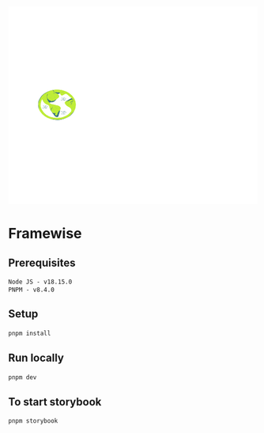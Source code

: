<p align="center">
  <a href="https://framewiise.web.app/">
    <img alt="Framewise" src="https://github.com/arulvalananto/FrameWise/blob/main/src/assets/logo-transparent.svg" width="600" height="400" />
  </a>
</p>

# Framewise

## Prerequisites

```text
Node JS - v18.15.0
PNPM - v8.4.0
```

## Setup

```bash
pnpm install
```

## Run locally

```bash
pnpm dev
```

## To start storybook

```bash
pnpm storybook
```

